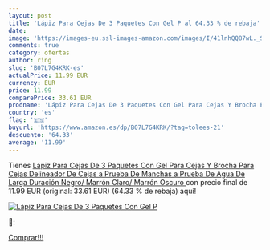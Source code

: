 ```yaml
---
layout: post
title: 'Lápiz Para Cejas De 3 Paquetes Con Gel P al 64.33 % de rebaja'
date: 
image: 'https://images-eu.ssl-images-amazon.com/images/I/41lnhQQ87wL._SL200_.jpg'
comments: true
category: ofertas
author: ring
slug: 'B07L7G4KRK-es'
actualPrice: 11.99 EUR
currency: EUR
price: 11.99
comparePrice: 33.61 EUR
prodname: 'Lápiz Para Cejas De 3 Paquetes Con Gel Para Cejas Y Brocha Para Cejas  Delineador De Cejas a Prueba De Manchas a Prueba De Agua De Larga Duración  Negro/ Marrón Claro/ Marrón Oscuro '
country: 'es'
flag: '🇪🇸'
buyurl: 'https://www.amazon.es/dp/B07L7G4KRK/?tag=tolees-21'
descuento: '64.33'
average: '11.99'
---
```


Tienes [Lápiz Para Cejas De 3 Paquetes Con Gel Para Cejas Y Brocha Para Cejas  Delineador De Cejas a Prueba De Manchas a Prueba De Agua De Larga Duración  Negro/ Marrón Claro/ Marrón Oscuro ](https://www.amazon.es/dp/B07L7G4KRK/?tag=tolees-21) con precio final de  11.99 EUR (original: 33.61 EUR) (64.33 %  de rebaja) aqui!

[![Lápiz Para Cejas De 3 Paquetes Con Gel P](https://images-eu.ssl-images-amazon.com/images/I/41lnhQQ87wL._SL200_.jpg)](https://www.amazon.es/dp/B07L7G4KRK/?tag=tolees-21)

🔎:


[Comprar!!!](https://www.amazon.es/dp/B07L7G4KRK/?tag=tolees-21)
